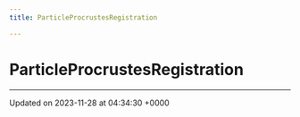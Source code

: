 ```yaml
---
title: ParticleProcrustesRegistration

---
```


# ParticleProcrustesRegistration





-------------------------------

Updated on 2023-11-28 at 04:34:30 +0000